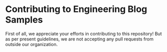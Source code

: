 # Contributing to Engineering Blog Samples

First of all, we appreciate your efforts in contributing to this repository! But as per present guidelines, we are not accepting any pull requests from outside our organization. 
